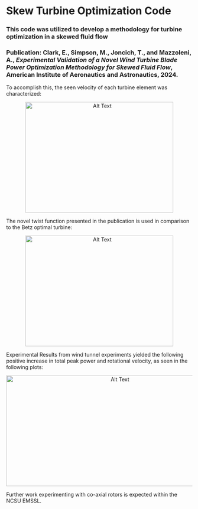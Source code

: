 # Skew Turbine Optimization Code
### This code was utilized to develop a methodology for turbine optimization in a skewed fluid flow

### Publication: Clark, E., Simpson, M., Joncich, T., and Mazzoleni, A., *Experimental Validation of a Novel Wind Turbine Blade Power Optimization Methodology for Skewed Fluid Flow*, American Institute of Aeronautics and Astronautics, 2024. 

To accomplish this, the seen velocity of each turbine element was characterized:

<p align="center">
    <img src="https://github.com/matthewsimpsonaero/SkewBladeOptimization/blob/main/Images/SeenVelocity.png" alt="Alt Text" width="400" height="300"/>
</p>

The novel twist function presented in the publication is used in comparison to the Betz optimal turbine: 

<p align="center">
    <img src="https://github.com/matthewsimpsonaero/SkewBladeOptimization/blob/main/Images/30DegTwist.png" alt="Alt Text" width="400" height="300"/>
</p>

Experimental Results from wind tunnel experiments yielded the following positive increase in total peak power and rotational velocity, as seen in the following plots:

<p align="center">
    <img src="https://github.com/matthewsimpsonaero/SkewBladeOptimization/blob/main/Images/Experimental%20Results%202.png" alt="Alt Text" width="600" height="300"/>
</p>

Further work experimenting with co-axial rotors is expected within the NCSU EMSSL.
